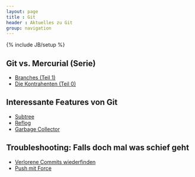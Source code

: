 ```yaml
---
layout: page
title : Git
header : Aktuelles zu Git
group: navigation
---
```

{% include JB/setup %}

Git vs. Mercurial (Serie)
-------------------------

 * [Branches (Teil 1)](/Git/2012/08/25/git-vs-mercurial-teil-1-branches)
 * [Die Kontrahenten (Teil 0)](/Git/2012/08/07/git-vs-mercurial)

Interessante Features von Git
-----------------------------

 * [Subtree](Git/2012/08/10/git-subtree---alternative-zu-submodulen)
 * [Reflog](/Git/2012/05/09/reflog-fuer-bare-repositorys-in-git-einrichten)
 * [Garbage Collector](/Git/2012/05/28/wer-hat-angst-vor-dem-garbage-collector)

Troubleshooting: Falls doch mal was schief geht
-----------------------------------------------

 * [Verlorene Commits wiederfinden](/Git/2012/05/08/abgeschnittene-commits-zurueckholen)
 * [Push mit Force](/Git/2012/04/28/push-mit-force-in-git)
 

